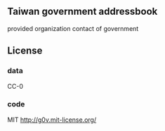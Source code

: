 ## Taiwan government addressbook

provided organization contact of government

## License

### data

CC-0

### code

MIT <http://g0v.mit-license.org/>
